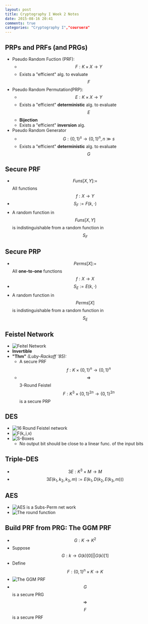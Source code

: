 ```yaml
---
layout: post
title: Cryptography I Week 2 Notes
date: 2015-08-16 20:41
comments: true
categories: "Cryptography I","coursera"
---
```


## PRPs and PRFs (and PRGs)
- Pseudo Random Fuction (PRF):
  - $$F:K \times X \to Y$$
  - Exists a "efficient" alg. to evaluate $$F$$
- Pseudo Random Permutation(PRP):
  - $$E:K \times X \to Y$$
  - Exists a "efficient" **deterministic** alg. to evaluate $$E$$
  - **Bijection**
  - Exists a "efficient" **inversion** alg.
- Pseudo Random Generator
  - $$G:\{0,1\}^s \to \{0,1\}^n, n \gg s$$
  - Exists a "efficient" **deterministic** alg. to evaluate $$G$$
 
## Secure PRF
- $$Funs[X,Y]:=$$All functions $$f:X \to Y$$
- $$S_F:=F(k,\cdot)$$
- A random function in $$Funs[X,Y]$$ is indistinguishable from a random function in $$S_F$$

## Secure PRP
- $$Perms[X]:=$$All **one-to-one** functions $$f:X \to X$$
- $$S_E:=E(k,\cdot)$$
- A random function in $$Perms[X]$$ is indistinguishable from a random function in $$S_E$$

## Feistel Network
- ![Feitel Network](http://7xk6q5.com1.z0.glb.clouddn.com/Feistel%20Network.png)
- **Invertible**
- **"Thm"** *(Luby-Rackoff '85):*
  - A secure PRF $$f:K \times \{0,1\}^n \to \{0,1\}^n$$
  - $$\Rightarrow$$ 3-Round Feistel $$F:K^3 \times \{0,1\}^{2n} \to \{0,1\}^{2n}$$ is a secure PRP

## DES
- ![16 Round Feistel network](http://7xk6q5.com1.z0.glb.clouddn.com/DES%2016%20round%20Feistel%20network.png)
- ![F(k_i,x)](http://7xk6q5.com1.z0.glb.clouddn.com/DES%20F(k_i,x).png)
- ![S-Boxes](http://7xk6q5.com1.z0.glb.clouddn.com/DES%20S-boxes.png)
  - No output bit should be close to a linear func. of the input bits

## Triple-DES
- $$3E:K^3 \times M \to M$$
- $$3E(k_1,k_2,k_3,m):=E(k_1,D(k_2,E(k_3,m)))$$

## AES
- ![AES is a Subs-Perm net work](http://7xk6q5.com1.z0.glb.clouddn.com/AES%20is%20a%20Subs-Perm%20net%20work.png)
- ![The round function](http://7xk6q5.com1.z0.glb.clouddn.com/AES%20round%20function.png)

## Build PRF from PRG: The GGM PRF
- $$G:K \to K^2$$
- Suppose $$G:k\to G(k)[0] || G(k)[1]$$
- Define $$F:\{0,1\}^n \times K \to K$$
- ![The GGM PRF](http://7xk6q5.com1.z0.glb.clouddn.com/GGM%20PRF.png)
- $$G$$ is a secure PRG $$\Rightarrow$$ $$F$$ is a secure PRF